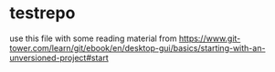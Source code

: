 # testrepo
use this file with some reading material from https://www.git-tower.com/learn/git/ebook/en/desktop-gui/basics/starting-with-an-unversioned-project#start